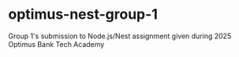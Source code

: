 # optimus-nest-group-1
Group 1's submission to Node.js/Nest assignment given during 2025 Optimus Bank Tech Academy
